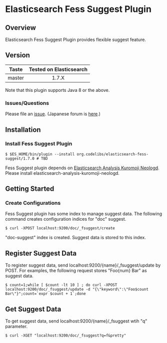 Elasticsearch Fess Suggest Plugin
=======================

## Overview

Elasticsearch Fess Suggest Plugin provides flexible suggest feature.


## Version

| Taste     | Tested on Elasticsearch |
|:---------:|:-----------------------:|
| master    | 1.7.X                   |

Note that this plugin supports Java 8 or the above.

### Issues/Questions

Please file an [issue](https://github.com/codelibs/elasticsearch-fess-suggest/issues "issue").
(Japanese forum is [here](https://github.com/codelibs/codelibs-ja-forum "here").)

## Installation

### Install Fess Suggest Plugin

    $ $ES_HOME/bin/plugin --install org.codelibs/elasticsearch-fess-suggest/1.7.0 # TBD

Fess Suggest plugin depends on [Elasticsearch Analysis Kuromoji Neologd](https://github.com/codelibs/elasticsearch-analysis-kuromoji-neologd "Elasticsearch Analysis Kuromoji Neologd").
Please install elasticsearch-analysis-kuromoji-neologd.

## Getting Started

### Create Configurations

Fess Suggest plugin has some index to manage suggest data.
The following command creates configuration indices for "doc" suggest.

    $ curl -XPOST localhost:9200/doc/_fsuggest/create

"doc-suggest" index is created. Suggest data is stored to this index.

## Register Suggest Data

To register suggest data, send localhost:9200/{name}/_fsuggest/update by POST.
For examples, the following request stores "Foo{num} Bar" as suggest data.

    $ count=1;while [ $count -lt 10 ] ; do curl -XPOST localhost:9200/doc/_fsuggest/update -d "{\"keyword\":\"Foo$count Bar\"}";count=`expr $count + 1`;done

## Get Suggest Data

To get suggest data, send localhost:9200/{name}/_fsuggest wtih "q" parameter.

    $ curl -XGET "localhost:9200/doc/_fsuggest?q=f&pretty"

